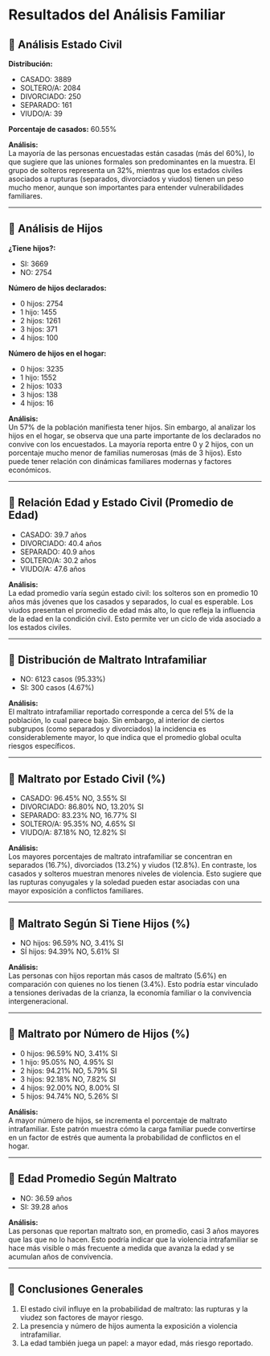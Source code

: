 # Resultados del Análisis Familiar

## 🔹 Análisis Estado Civil
**Distribución:**
- CASADO: 3889  
- SOLTERO/A: 2084  
- DIVORCIADO: 250  
- SEPARADO: 161  
- VIUDO/A: 39  

**Porcentaje de casados:** 60.55%  

**Análisis:**  
La mayoría de las personas encuestadas están casadas (más del 60%), lo que sugiere que las uniones formales son predominantes en la muestra. El grupo de solteros representa un 32%, mientras que los estados civiles asociados a rupturas (separados, divorciados y viudos) tienen un peso mucho menor, aunque son importantes para entender vulnerabilidades familiares.

---

## 🔹 Análisis de Hijos
**¿Tiene hijos?:**
- SI: 3669  
- NO: 2754  

**Número de hijos declarados:**
- 0 hijos: 2754  
- 1 hijo: 1455  
- 2 hijos: 1261  
- 3 hijos: 371  
- 4 hijos: 100  

**Número de hijos en el hogar:**
- 0 hijos: 3235  
- 1 hijo: 1552  
- 2 hijos: 1033  
- 3 hijos: 138  
- 4 hijos: 16  

**Análisis:**  
Un 57% de la población manifiesta tener hijos. Sin embargo, al analizar los hijos en el hogar, se observa que una parte importante de los declarados no convive con los encuestados. La mayoría reporta entre 0 y 2 hijos, con un porcentaje mucho menor de familias numerosas (más de 3 hijos). Esto puede tener relación con dinámicas familiares modernas y factores económicos.

---

## 🔹 Relación Edad y Estado Civil (Promedio de Edad)
- CASADO: 39.7 años  
- DIVORCIADO: 40.4 años  
- SEPARADO: 40.9 años  
- SOLTERO/A: 30.2 años  
- VIUDO/A: 47.6 años  

**Análisis:**  
La edad promedio varía según estado civil: los solteros son en promedio 10 años más jóvenes que los casados y separados, lo cual es esperable. Los viudos presentan el promedio de edad más alto, lo que refleja la influencia de la edad en la condición civil. Esto permite ver un ciclo de vida asociado a los estados civiles.

---

## 🔹 Distribución de Maltrato Intrafamiliar
- NO: 6123 casos (95.33%)  
- SI: 300 casos (4.67%)  

**Análisis:**  
El maltrato intrafamiliar reportado corresponde a cerca del 5% de la población, lo cual parece bajo. Sin embargo, al interior de ciertos subgrupos (como separados y divorciados) la incidencia es considerablemente mayor, lo que indica que el promedio global oculta riesgos específicos.

---

## 🔹 Maltrato por Estado Civil (%)
- CASADO: 96.45% NO, 3.55% SI  
- DIVORCIADO: 86.80% NO, 13.20% SI  
- SEPARADO: 83.23% NO, 16.77% SI  
- SOLTERO/A: 95.35% NO, 4.65% SI  
- VIUDO/A: 87.18% NO, 12.82% SI  

**Análisis:**  
Los mayores porcentajes de maltrato intrafamiliar se concentran en separados (16.7%), divorciados (13.2%) y viudos (12.8%). En contraste, los casados y solteros muestran menores niveles de violencia. Esto sugiere que las rupturas conyugales y la soledad pueden estar asociadas con una mayor exposición a conflictos familiares.

---

## 🔹 Maltrato Según Si Tiene Hijos (%)
- NO hijos: 96.59% NO, 3.41% SI  
- SÍ hijos: 94.39% NO, 5.61% SI  

**Análisis:**  
Las personas con hijos reportan más casos de maltrato (5.6%) en comparación con quienes no los tienen (3.4%). Esto podría estar vinculado a tensiones derivadas de la crianza, la economía familiar o la convivencia intergeneracional.

---

## 🔹 Maltrato por Número de Hijos (%)
- 0 hijos: 96.59% NO, 3.41% SI  
- 1 hijo: 95.05% NO, 4.95% SI  
- 2 hijos: 94.21% NO, 5.79% SI  
- 3 hijos: 92.18% NO, 7.82% SI  
- 4 hijos: 92.00% NO, 8.00% SI  
- 5 hijos: 94.74% NO, 5.26% SI  

**Análisis:**  
A mayor número de hijos, se incrementa el porcentaje de maltrato intrafamiliar. Este patrón muestra cómo la carga familiar puede convertirse en un factor de estrés que aumenta la probabilidad de conflictos en el hogar.

---

## 🔹 Edad Promedio Según Maltrato
- NO: 36.59 años  
- SI: 39.28 años  

**Análisis:**  
Las personas que reportan maltrato son, en promedio, casi 3 años mayores que las que no lo hacen. Esto podría indicar que la violencia intrafamiliar se hace más visible o más frecuente a medida que avanza la edad y se acumulan años de convivencia.

---

## 📌 Conclusiones Generales
1. El estado civil influye en la probabilidad de maltrato: las rupturas y la viudez son factores de mayor riesgo.  
2. La presencia y número de hijos aumenta la exposición a violencia intrafamiliar.  
3. La edad también juega un papel: a mayor edad, más riesgo reportado.  
